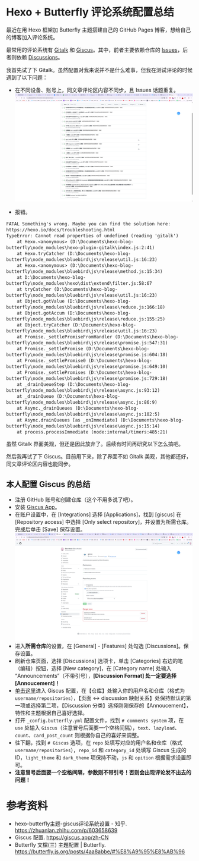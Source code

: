# Hexo + Butterfly 评论系统配置总结

最近在用 Hexo 框架加 Butterfly 主题搭建自己的 GitHub Pages 博客，想给自己的博客加入评论系统。

最常用的评论系统有 [Gitalk](https://gitalk.github.io/) 和 [Giscus](https://giscus.app/zh-CN)。其中，前者主要依赖仓库的 [Issues](https://github.com/Dora-Honor/dora-honor.github.io/issues)，后者则依赖 [Discussions](https://github.com/Dora-Honor/dora-honor.github.io/discussions)。

我首先试了下 Gitalk。虽然配置对我来说并不是什么难事，但我在测试评论的时候遇到了以下问题：

- 在不同设备、账号上，同文章评论区内容不同步，且 Issues 话题重复。 ![](https://raw.githubusercontent.com/Dora-Honor/mskk-blog/refs/heads/main/Images/250706/image_2025-07-06_15-27-01.png)

- 报错。

``` Git Bash
FATAL Something's wrong. Maybe you can find the solution here: https://hexo.io/docs/troubleshooting.html
TypeError: Cannot read properties of undefined (reading 'gitalk')
    at Hexo.<anonymous> (D:\Documents\hexo-blog-butterfly\node_modules\hexo-plugin-gitalk\index.js:2:41)
    at Hexo.tryCatcher (D:\Documents\hexo-blog-butterfly\node_modules\bluebird\js\release\util.js:16:23)
    at Hexo.<anonymous> (D:\Documents\hexo-blog-butterfly\node_modules\bluebird\js\release\method.js:15:34)
    at D:\Documents\hexo-blog-butterfly\node_modules\hexo\dist\extend\filter.js:58:67
    at tryCatcher (D:\Documents\hexo-blog-butterfly\node_modules\bluebird\js\release\util.js:16:23)
    at Object.gotValue (D:\Documents\hexo-blog-butterfly\node_modules\bluebird\js\release\reduce.js:166:18)
    at Object.gotAccum (D:\Documents\hexo-blog-butterfly\node_modules\bluebird\js\release\reduce.js:155:25)
    at Object.tryCatcher (D:\Documents\hexo-blog-butterfly\node_modules\bluebird\js\release\util.js:16:23)
    at Promise._settlePromiseFromHandler (D:\Documents\hexo-blog-butterfly\node_modules\bluebird\js\release\promise.js:547:31)
    at Promise._settlePromise (D:\Documents\hexo-blog-butterfly\node_modules\bluebird\js\release\promise.js:604:18)
    at Promise._settlePromise0 (D:\Documents\hexo-blog-butterfly\node_modules\bluebird\js\release\promise.js:649:10)
    at Promise._settlePromises (D:\Documents\hexo-blog-butterfly\node_modules\bluebird\js\release\promise.js:729:18)
    at _drainQueueStep (D:\Documents\hexo-blog-butterfly\node_modules\bluebird\js\release\async.js:93:12)
    at _drainQueue (D:\Documents\hexo-blog-butterfly\node_modules\bluebird\js\release\async.js:86:9)
    at Async._drainQueues (D:\Documents\hexo-blog-butterfly\node_modules\bluebird\js\release\async.js:102:5)
    at Async.drainQueues [as _onImmediate] (D:\Documents\hexo-blog-butterfly\node_modules\bluebird\js\release\async.js:15:14)
    at process.processImmediate (node:internal/timers:485:21)
```
虽然 Gitalk 界面美观，但还是因此放弃了。后续有时间再研究以下怎么搞吧。

然后我再试了下 Giscus。目前用下来，除了界面不如 Gitalk 美观，其他都还好，同文章评论区内容也能同步。

## 本人配置 Giscus 的总结
- 注册 GitHub 账号和创建仓库（这个不用多说了吧）。
- 安装 [Giscus App](https://github.com/apps/giscus)。
- 在账户设置中，在 [Integrations] 选择 [Applications]，找到 [giscus] 在 [Repository access] 中选择 [Only select repository]，并设置为所需仓库。完成后单击 [Save] 保存设置。 ![](https://raw.githubusercontent.com/Dora-Honor/mskk-blog/refs/heads/main/Images/250706/image_2025-07-06_15-40-20.png)
- 进入**所需仓库**的设置，在 [General] - [Features] 处勾选 [Discussions]。保存设置。
- 刷新仓库页面，选择 [Discussions] 选项卡，单击 [Categories] 右边的笔（编辑）按钮，选择 [New category]，在 [Category name] 处输入 “Announcements”（不带引号），**[Discussion Format] 处一定要选择 [Annoucement]！**
- [单击这里](https://giscus.app/zh-CN)进入 Giscus 配置，在【仓库】处输入你的用户名和仓库（格式为 `username/repositories`），【页面 ↔️ discussion 映射关系】处保持默认的第一项或选择第二项，【Discussion 分类】选择刚刚保存的【Annoucement】，特性和主题根据自己喜好选择。
- 打开 `_config.butterfly.yml` 配置文件，找到 `# comments system` 项，在 `use` 处输入 `Giscus`（注意冒号后面要一个空格间隔），`text`、`lazyload`、`count`、`card_post_count` 则根据你自己的喜好来调整。
- 往下翻，找到 `# Giscus` 选项，在 `repo` 处填写对应的用户名和仓库（格式 `username/repositories`），`repo_id` 和 `category_id` 处填写 Giscus 生成的 ID，`light_theme` 和 `dark_theme` 项保持不动，`js` 和 `opition` 根据需求设置即可。
- **注意冒号后面要一个空格间隔，参数则不带引号！否则会出现评论发不出去的问题！**

# 参考资料
- hexo-butterfly主题-giscus评论系统设置 - 知乎. https://zhuanlan.zhihu.com/p/603658639
- Giscus 配置. https://giscus.app/zh-CN
- Butterfly 文檔(三) 主題配置 | Butterfly. https://butterfly.js.org/posts/4aa8abbe/#%E8%A9%95%E8%AB%96
